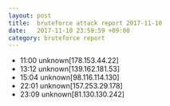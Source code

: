 ```yaml
---
layout: post
title:  bruteforce attack report 2017-11-10
date:   2017-11-10 23:59:59 +09:00
category: bruteforce report
---
```


* 11:00 unknown[178.153.44.22]
* 13:12 unknown[139.162.181.53]
* 15:04 unknown[98.116.114.130]
* 22:01 unknown[157.253.29.178]
* 23:09 unknown[81.130.130.242]
